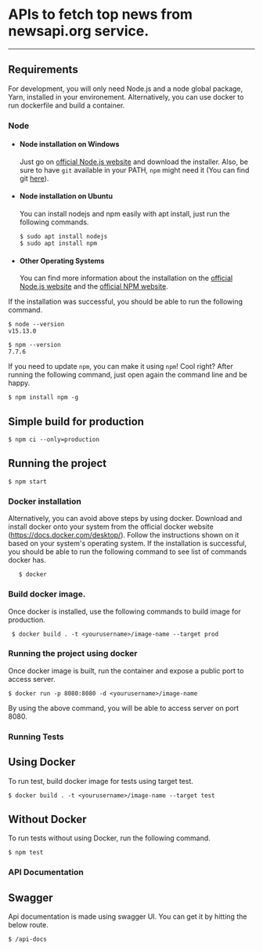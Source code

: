 # APIs to fetch top news from newsapi.org service.

---
## Requirements

For development, you will only need Node.js and a node global package, Yarn, installed in your environement.
Alternatively, you can use docker to run dockerfile and build a container.

### Node
- #### Node installation on Windows

  Just go on [official Node.js website](https://nodejs.org/) and download the installer.
Also, be sure to have `git` available in your PATH, `npm` might need it (You can find git [here](https://git-scm.com/)).

- #### Node installation on Ubuntu

  You can install nodejs and npm easily with apt install, just run the following commands.

      $ sudo apt install nodejs
      $ sudo apt install npm

- #### Other Operating Systems
  You can find more information about the installation on the [official Node.js website](https://nodejs.org/) and the [official NPM website](https://npmjs.org/).

If the installation was successful, you should be able to run the following command.

    $ node --version
    v15.13.0

    $ npm --version
    7.7.6

If you need to update `npm`, you can make it using `npm`! Cool right? After running the following command, just open again the command line and be happy.

    $ npm install npm -g


## Simple build for production

    $ npm ci --only=production

## Running the project

    $ npm start



###
### Docker installation

  Alternatively, you can avoid above steps by using docker. Download and install docker onto your system from the official docker website (https://docs.docker.com/desktop/). Follow the instructions shown on it based on your system's operating system. If the installation is successful, you should be able to run the following command to see list of commands docker has.

       $ docker

### Build docker image.

  Once docker is installed, use the following commands to build image for production.

     $ docker build . -t <yourusername>/image-name --target prod

### Running the project using docker

  Once docker image is built, run the container and expose a public port to access server.

    $ docker run -p 8080:8080 -d <yourusername>/image-name

  By using the above command, you will be able to access server on port 8080.


### Running Tests

## Using Docker

To run test, build docker image for tests using target test.

    $ docker build . -t <yourusername>/image-name --target test

## Without Docker

To run tests without using Docker, run the following command.

    $ npm test

### API Documentation

## Swagger

Api documentation is made using swagger UI. You can get it by hitting the below route.

    $ /api-docs